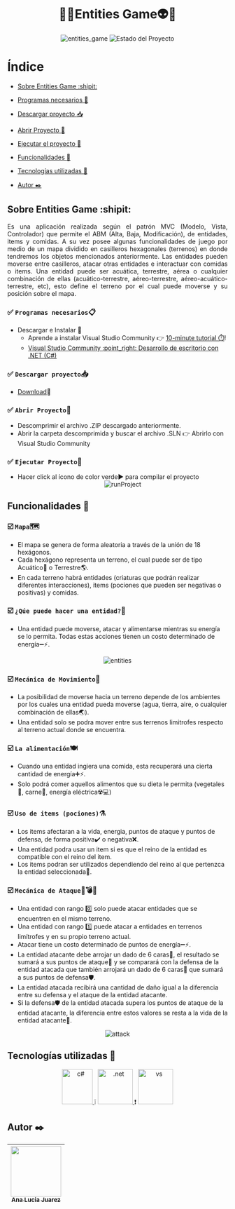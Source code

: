 


<h1 align="center">👺👾Entities Game👽👹</h1>
<section align="center">
  <img src="https://meups.com.br/wp-content/uploads/2023/08/Industria-dos-Games-900x503.jpg" alt="entities_game">
  
   <img src="https://img.shields.io/badge/ESTADO-EN DESARROLLO-green" alt="Estado del Proyecto">
</section>


# Índice
- [Sobre Entities Game :shipit:](#sobre-entities-game-shipit)

- [Programas necesarios :memo:](#white_check_mark-programas-necesariosclipboard)

- [Descargar proyecto :inbox_tray:](#white_check_mark-descargar-proyectoinbox_tray)
   

- [Abrir Proyecto :open_file_folder:](#white_check_mark-abrir-proyectoopen_file_folder)
    
- [Ejecutar el proyecto :rocket:](#white_check_mark-ejecutar-proyectorocket)

- [Funcionalidades :scroll:](#funcionalidades-scroll)

- [Tecnologías utilizadas :hammer:](#tecnologías-utilizadas-hammer)

- [Autor :black_nib:](#autor-black_nib)


## Sobre Entities Game :shipit:

<p align="justify">
Es una aplicación realizada según el patrón MVC (Modelo, Vista, Controlador) que permite el ABM (Alta, Baja, Modificación), de entidades, items y comidas. A su vez posee algunas funcionalidades de juego por medio de un mapa dividido en casilleros hexagonales (terrenos) en donde tendremos los objetos mencionados anteriormente. Las entidades pueden moverse entre casilleros, atacar otras entidades e interactuar con comidas o items. Una entidad puede ser acuática, terrestre, aérea o cualquier combinación de ellas (acuático-terrestre, aéreo-terrestre, aéreo-acuático-terrestre, etc), esto define el terreno por el cual puede moverse y su posición sobre el mapa.
</p>



### :white_check_mark: `Programas necesarios`:clipboard:
- Descargar e Instalar :arrow_down_small: 
  - Aprende a instalar Visual Studio Community :point_right: [10-minute tutorial ⏱️](https://www.youtube.com/watch?v=0Bylp5rPnWg)! 
  - <a href="https://visualstudio.microsoft.com/es/" target="_blank"> 
         Visual Studio Community :point_right: Desarrollo de escritorio con .NET (C#)
    </a>    
   

### :white_check_mark: `Descargar proyecto`:inbox_tray:
- [Download](https://github.com/manita02/probandoAnimales/archive/refs/heads/main.zip):anger: 



### :white_check_mark: `Abrir Proyecto`:open_file_folder:
- Descomprimir el archivo .ZIP descargado anteriormente.
- Abrir la carpeta descomprimida y buscar el archivo .SLN :point_right: Abrirlo con Visual Studio Community

  
### :white_check_mark: `Ejecutar Proyecto`:rocket:
- Hacer click al ícono de color verde▶️ para compilar el proyecto
  <section align="center">
      <img src="https://learn.microsoft.com/es-es/visualstudio/get-started/csharp/media/vs-2022/start-button.png?view=vs-2022" alt="runProject">
  </section>


## Funcionalidades :scroll:
### :ballot_box_with_check: `Mapa`🗺️
- El mapa se genera de forma aleatoria a través de la unión de 18 hexágonos. 
- Cada hexágono representa un terreno, el cual puede ser de tipo Acuático🌊 o Terrestre🌎. 
- En cada terreno habrá entidades (criaturas que podrán realizar diferentes interacciones), items (pociones que pueden ser negativas o positivas) y comidas.

### :ballot_box_with_check: `¿Qúe puede hacer una entidad?`🐉
- Una entidad puede moverse, atacar y alimentarse mientras su energía se lo permita. Todas estas acciones tienen un costo determinado de energía➖⚡.

<section align="center">
      <img src="https://www.escapistmagazine.com/wp-content/uploads/2022/08/major-games-list-august-december-2022.jpg?resize=800%2C400" alt="entities">
</section>

### :ballot_box_with_check: `Mecánica de Movimiento`👣
- La posibilidad de moverse hacia un terreno depende de los ambientes por los cuales una entidad pueda moverse (agua, tierra, aire, o cualquier combinación de ellas🌏).
- Una entidad solo se podra mover entre sus terrenos limitrofes respecto al terreno actual donde se encuentra. 

### :ballot_box_with_check: `La alimentación`🍽️
- Cuando una entidad ingiera una comida, esta recuperará una cierta cantidad de energía➕⚡.
- Solo podrá comer aquellos alimentos que su dieta le permita (vegetales🥬, carne🍖, energía eléctrica☢️💻)


### :ballot_box_with_check: `Uso de items (pociones)`⚗️
- Los items afectaran a la vida, energia, puntos de ataque y puntos de defensa, de forma positiva✔️ o negativa❌. 
- Una entidad podra usar un item si es que el reino de la entidad es compatible con el reino del item. 
- Los items podran ser utilizados  dependiendo del reino al que pertenzca la entidad seleccionada🐲. 

### :ballot_box_with_check: `Mecánica de Ataque`🤜💣💥
- Una entidad con rango 0️⃣ solo puede atacar entidades que se encuentren en el mismo terreno.
- Una entidad con rango 1️⃣ puede atacar a entidades en terrenos limítrofes y en su propio terreno actual. 
- Atacar tiene un costo determinado de puntos de energía➖⚡. 
- La entidad atacante debe arrojar un dado de 6 caras🎲, el resultado se sumará a sus puntos de ataque🥊 y se comparará con la defensa de la entidad atacada que también arrojará un dado de 6 caras🎲 que sumará a sus puntos de defensa🛡️.
- La entidad atacada recibirá una cantidad de daño igual a la diferencia entre su defensa y el ataque de la entidad atacante.
- Si la defensa🛡️ de la entidad atacada supera los puntos de ataque de la entidad atacante, la diferencia entre estos valores se resta a la vida de la entidad atacante🥊. 

<section align="center">
      <img src="https://e1.pxfuel.com/desktop-wallpaper/358/186/desktop-wallpaper-shirai-ryu-on-fire-shirai-ryu.jpg" alt="attack">
</section>

  
## Tecnologías utilizadas :hammer:
<section align="center">
<a href="https://learn.microsoft.com/es-es/dotnet/csharp/tour-of-csharp/" target="_blank"> <img src="https://upload.wikimedia.org/wikipedia/commons/thumb/b/bd/Logo_C_sharp.svg/1200px-Logo_C_sharp.svg.png" alt="c#" width="70" height="80"/> </a> ❕
<a href="https://dotnet.microsoft.com/es-es/learn/dotnet/what-is-dotnet" target="_blank"> <img class="img" src="https://seeklogo.com/images/1/net-logo-681E247422-seeklogo.com.png" alt=".net" width="80" height="80"/> </a> ❗
<a href="https://visualstudio.microsoft.com/es/#vs-section" target="_blank"> <img class="img" src="https://cdn-icons-png.flaticon.com/512/906/906324.png" alt="vs" width="80" height="80"/> </a>
</section>



## Autor :black_nib:
| [<img src="https://i.pinimg.com/564x/f7/20/31/f72031b55dcf72ad48889c7a9b2abf80.jpg" width=115><br><sub>Ana Lucia Juarez</sub>](https://github.com/manita02) | 
| :---: |
